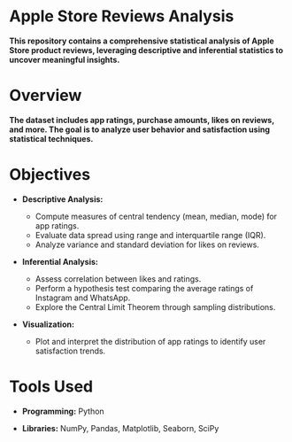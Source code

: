 # Apple Store Reviews Analysis

**This repository contains a comprehensive statistical analysis of Apple Store product reviews, leveraging descriptive and inferential statistics to uncover meaningful insights.**

# Overview

**The dataset includes app ratings, purchase amounts, likes on reviews, and more. The goal is to analyze user behavior and satisfaction using statistical techniques.**

# **Objectives**
- **Descriptive Analysis:**

  - Compute measures of central tendency (mean, median, mode) for app ratings.
  - Evaluate data spread using range and interquartile range (IQR).
  - Analyze variance and standard deviation for likes on reviews.

- **Inferential Analysis:**

  - Assess correlation between likes and ratings.
  - Perform a hypothesis test comparing the average ratings of Instagram and WhatsApp.
  - Explore the Central Limit Theorem through sampling distributions.

- **Visualization:**

  - Plot and interpret the distribution of app ratings to identify user satisfaction trends.

# Tools Used
- **Programming:** Python

- **Libraries:** NumPy, Pandas, Matplotlib, Seaborn, SciPy
